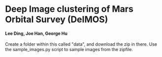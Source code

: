 # Deep Image clustering of Mars Orbital Survey (DeIMOS)

#### Lee Ding, Joe Han, George Hu

Create a folder within this called "data", and download the zip in there. Use the sample_images.py script to sample images from the zipfile.

